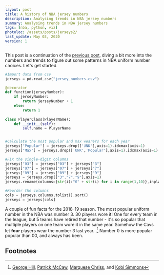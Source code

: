```yaml
---
layout: post
title: A history of NBA jersey numbers
description: Analysing trends in NBA jersey numbers
summary: Analysing trends in NBA jersey numbers
tags: [nba, python, viz]
photoloc: /assets/posts/jerseys2/
last_update: May 03, 2020
version: 1
---
```


This post is a continuation of the [previous post](/posts/jersey-numbers), diving a bit more into the numbers and trends to figure out some patterns in NBA uniform number choices. Let's get started.

```python
#Import data from csv
jerseys = pd.read_csv("jersey_numbers.csv")

@decorator
def function(jerseyNumber):
    if jerseyNumber:
        return jerseyNumber + 1
    else:
        return 1
    
class PlayerClass(PlayerName):
    def __init__(self):
        self.name = PlayerName


#Calculate the most popular and max wearers for each year
jerseys["Popular"] = jerseys.drop(['UNK'],axis=1).idxmax(axis=1)
jerseys["Max"] = jerseys.drop(['UNK','Popular'],axis=1).idxmax(axis=1)

#Fix the single-digit columns
jerseys["03"] = jerseys["03"] + jerseys["3"]
jerseys["07"] = jerseys["07"] + jerseys["7"]
jerseys["09"] = jerseys["09"] + jerseys["9"]
jerseys = jerseys.drop(["3","7","9"],axis=1)
jerseys.rename(columns={str(i):"0" + str(i) for i in range(1,10)},inplace=True)

#Reorder the columns
cols = jerseys.columns.tolist().sort()
jerseys = jerseys[cols]
```

A couple of fun facts for the 2018-19 season. The most popular uniform number in the NBA was number 3. 30 players wore it! One for every team in the league, but 5 teams have retired that number - it's so popular that multiple players on one team wore it in the same year. Somehow the Cavs let **four** players wear the number 3 last year...[^1] Number 0 is more popular popular than 00, and always has been. 


## Footnotes
[^1]: [George Hill](https://www.basketball-reference.com/players/h/hillge01.html), [Patrick McCaw](https://www.basketball-reference.com/players/m/mccawpa01.html), [Marquese Chriss](https://www.basketball-reference.com/players/c/chrisma01.html), and [Kobi Simmons](https://www.basketball-reference.com/players/c/chrisma01.html)
